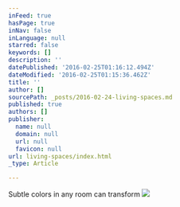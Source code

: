 ```yaml
---
inFeed: true
hasPage: true
inNav: false
inLanguage: null
starred: false
keywords: []
description: ''
datePublished: '2016-02-25T01:16:12.494Z'
dateModified: '2016-02-25T01:15:36.462Z'
title: ''
author: []
sourcePath: _posts/2016-02-24-living-spaces.md
published: true
authors: []
publisher:
  name: null
  domain: null
  url: null
  favicon: null
url: living-spaces/index.html
_type: Article

---
```

Subtle colors in any room can transform
![](https://s3-us-west-2.amazonaws.com/the-grid-img/p/a69d89b2330015824be691cba109c43c05f06fd2.jpg)